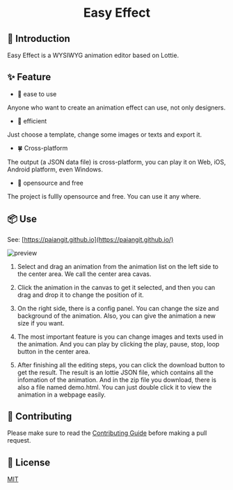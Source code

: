 <p align="center">
  <h1 align="center">Easy Effect</h1>
</p>

## 🖖 Introduction

Easy Effect is a WYSIWYG animation editor based on Lottie.

## ✨ Feature

- 🌈 ease to use

Anyone who want to create an animation effect can use, not only designers.

- 🚀 efficient

Just choose a template, change some images or texts and export it.

- 🍀 Cross-platform

The output (a JSON data file) is cross-platform, you can play it on Web, iOS, Android platform, even Windows.

- 🌟 opensource and free

The project is fullly opensource and free. You can use it any where. 

## 📦 Use

See: [https://paiangit.github.io](https://paiangit.github.io/)

![preview](https://paiangit.github.io/preview.png)

1. Select and drag an animation from the animation list on the left side to the center area. We call the center area cavas.

2. Click the animation in the canvas to get it selected, and then you can drag and drop it to change the position of it.

3. On the right side, there is a config panel. You can change the size and background of the animation. Also, you can give the animation a new size if you want.

4. The most important feature is you can change images and texts used in the animation. And you can play by clicking the play, pause, stop, loop button in the center area.

5. After finishing all the editing steps, you can click the download button to get the result. The result is an lottie JSON file, which contains all the infomation of the animation. And in the zip file you download, there is also a file named demo.html. You can just double click it to view the animation in a webpage easily.

## 🤝 Contributing

Please make sure to read the [Contributing Guide](https://github.com/paiangit/easy-effect/blob/main/.github/contributing.md) before making a pull request. 

## 📃 License

[MIT](https://opensource.org/licenses/MIT)
